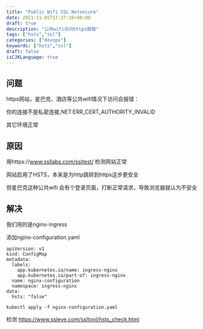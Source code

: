 ```yaml
---
title: "Public Wifi SSL Notsecure"
date: 2021-11-05T17:37:16+08:00
draft: true
description: "公共wifi访问https报错"
tags: ["hsts","ssl"]
categories: ["devops"]
keywords: ["hsts","ssl"]
draft: false
isCJKLanguage: true
---
```


## 问题

https网站，星巴克、酒店等公共wifi情况下访问会报错：

你的连接不是私密连接,NET:ERR_CERT_AUTHORITY_INVALID

其它环境正常

## 原因

用https://www.ssllabs.com/ssltest/ 检测网站正常

网站启用了HSTS，本来是为http跳转到https这步更安全

但星巴克这种公共wifi 会有个登录页面，打断正常请求，导致浏览器就认为不安全


## 解决

我们用的是nginx-ingress

添加nginx-configuration.yaml

```
apiVersion: v1
kind: ConfigMap
metadata:
  labels:
    app.kubernetes.io/name: ingress-nginx
    app.kubernetes.io/part-of: ingress-nginx
  name: nginx-configuration
  namespace: ingress-nginx
data:
  hsts: "false"
```

```
kubectl apply -f nginx-configuration.yaml
```

检测 https://www.ssleye.com/ssltool/hsts_check.html